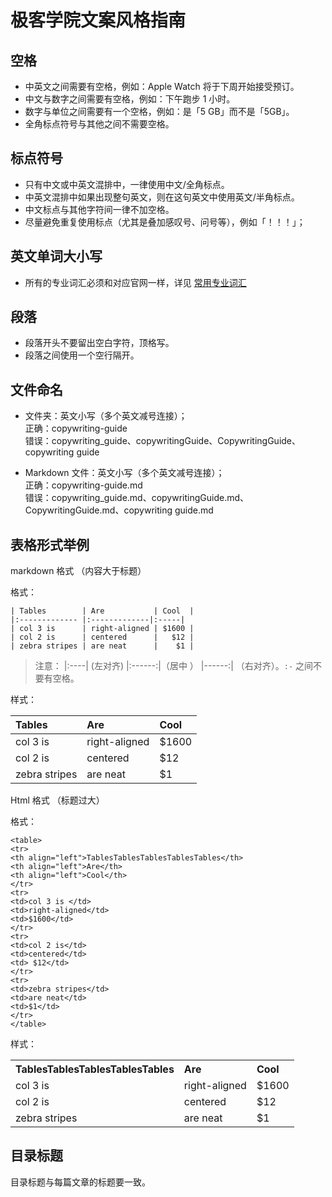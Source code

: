 # 极客学院文案风格指南

## 空格

- 中英文之间需要有空格，例如：Apple Watch 将于下周开始接受预订。
- 中文与数字之间需要有空格，例如：下午跑步 1 小时。
- 数字与单位之间需要有一个空格，例如：是「5 GB」而不是「5GB」。
- 全角标点符号与其他之间不需要空格。

## 标点符号

- 只有中文或中英文混排中，一律使用中文/全角标点。
- 中英文混排中如果出现整句英文，则在这句英文中使用英文/半角标点。
- 中文标点与其他字符间一律不加空格。
- 尽量避免重复使用标点（尤其是叠加感叹号、问号等），例如「！！！」；

## 英文单词大小写

- 所有的专业词汇必须和对应官网一样，详见 [常用专业词汇](glossary.md)

## 段落

- 段落开头不要留出空白字符，顶格写。
- 段落之间使用一个空行隔开。

## 文件命名

- 文件夹：英文小写（多个英文减号连接）；  
正确：copywriting-guide  
错误：copywriting_guide、copywritingGuide、CopywritingGuide、copywriting guide

- Markdown 文件：英文小写（多个英文减号连接）；  
正确：copywriting-guide.md  
错误：copywriting_guide.md、copywritingGuide.md、CopywritingGuide.md、copywriting guide.md

## 表格形式举例

markdown 格式 （内容大于标题）

格式：

```
| Tables        | Are           | Cool  |
|:------------- |:-------------|:-----|
| col 3 is      | right-aligned | $1600 |
| col 2 is      | centered      |   $12 |
| zebra stripes | are neat      |    $1 |
```
>注意： |:----| (左对齐)  |:------:|（居中 ） |------:| （右对齐）。`:-` 之间不要有空格。

样式：

| Tables        | Are           | Cool  |
|:------------- |:-------------|:-----|
| col 3 is      | right-aligned | $1600 |
| col 2 is      | centered      |   $12 |
| zebra stripes | are neat      |    $1 |

Html 格式 （标题过大）

格式：

```
<table>
<tr>
<th align="left">TablesTablesTablesTablesTables</th>
<th align="left">Are</th>
<th align="left">Cool</th>
</tr>
<tr>
<td>col 3 is </td>
<td>right-aligned</td>
<td>$1600</td>
</tr>
<tr>
<td>col 2 is</td>
<td>centered</td>
<td> $12</td>
</tr>
<tr>
<td>zebra stripes</td>
<td>are neat</td>
<td>$1</td>
</tr>
</table>
```

样式：

<table>
<tr>
<th width="100" align="left">TablesTablesTablesTablesTables</th>
<th align="left">Are</th>
<th align="left">Cool</th>
</tr>
<tr>
<td>col 3 is </td>
<td>right-aligned</td>
<td>$1600</td>
</tr>
<tr>
<td>col 2 is</td>
<td>centered</td>
<td> $12</td>
</tr>
<tr>
<td>zebra stripes</td>
<td>are neat</td>
<td>$1</td>
</tr>
</table>

## 目录标题

目录标题与每篇文章的标题要一致。



